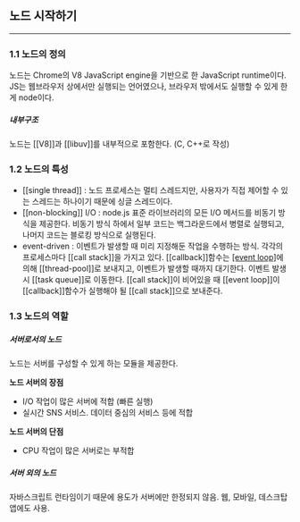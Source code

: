 ## 노드 시작하기
----

### 1.1 노드의 정의
노드는 Chrome의 V8 JavaScript engine을 기반으로 한 JavaScript runtime이다. 
JS는 웹브라우저 상에서만 실행되는 언어였으나, 브라우저 밖에서도 실행할 수 있게 한 게 node이다.

##### 내부구조
노드는 [[V8]]과 [[libuv]]를 내부적으로 포함한다. (C, C++로 작성)


### 1.2 노드의 특성
- [[single thread]] : 노드 프로세스는 멀티 스레드지만, 사용자가 직접 제어할 수 있는 스레드는 하나이기 때문에 싱글 스레드이다. 
- [[non-blocking]] I/O : node.js 표준 라이브러리의 모든 I/O 메서드를 비동기 방식을 제공한다. 비동기 방식 하에서 일부 코드는 백그라운드에서 병렬로 실행되고, 나머지 코드는 블로킹 방식으로 실행된다.
- event-driven : 이벤트가 발생할 때 미리 지정해둔 작업을 수행하는 방식. 각각의 프로세스마다 [[call stack]]을 가지고 있다. [[callback]]함수는 [[event loop]](single-thread)에 의해 [[thread-pool]]로 보내지고, 이벤트가 발생할 때까지 대기한다. 이벤트 발생시 [[task queue]]로 이동한다. [[call stack]]이 비어있을 때 [[event loop]]이 [[callback]]함수가 실행해야 될 [[call stack]]으로 보내준다. 

### 1.3 노드의 역할
##### 서버로서의 노드
노드는 서버를 구성할 수 있게 하는 모듈을 제공한다. 

**노드 서버의 장점**
- I/O 작업이 많은 서버에 적합 (빠른 실행)
- 실시간 SNS 서비스. 데이터 중심의 서비스 등에 적합

**노드 서버의 단점**
- CPU 작업이 많은 서버로는 부적합

##### 서버 외의 노드
자바스크립트 런타임이기 때문에 용도가 서버에만 한정되지 않음.
웹, 모바일, 데스크탑 앱에도 사용. 










